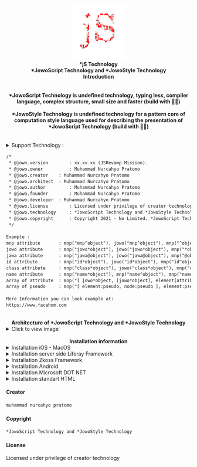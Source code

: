 <div align="center">
<a href="https://www.facehom.com/" target="_self">
<img src="https://github.com/JowoScript/JowoScript_Technology/blob/core/icon.png" 
     title="*JowoScript Technology and *JowoStyle Technology"
     alt="*JowoScript Technology and *JowoStyle Technology"     
     height="150px" width="150px"></img>
</a>
</div>
<div align="center">
<strong>
	*jS Technology
</strong>
<br>
<strong>
	*JowoScript Technology and *JowoStyle Technology
</strong>
<br>
<strong>
	Introduction
</strong>
</div>
<br><br>
<div align="center">
<strong>
	*JowoScript Technology is undefined technology, typing less, compiler language, complex structure, small size and faster (build with 💓🦄)
</strong>
</div>
<br>
<div align="center">	
<strong>
	*JowoStyle Technology is undefined technology for a pattern core of computation style language used for describing the presentation of *JowoScript Technology (build with 💓🦄)
</strong>
</div>
<br><br>

<details>
<summary>Support Technology :</summary>	
<ul><li>Licensed under privilege of creator technology (How to get a license token can contact email cohayfun@gmail for the exact price with the rules that I have set.)</li><li>*JowoScript Technology build with bytecode concept with methode Just In Time (JIT) and writing in notepad.</li><li>*JowoStyle Technology build with core of computation style concept with methode Just In Time (JIT) and writing in notepad.</li><li>Auto compiler and Dive Deeper JowoStyle Runtimes of compiler inside file extension *.jss and *.js3 with type of application/jowostyle or text/jowostyle</li><li>Auto compiler and Dive Deeper JowoScript Runtimes of compiler inside file extension *.jowo and *.jawa with type of application/jowoscript or text/jowoscript</li><li>JowoScript Technology and JowoStyle Technology undefined technology the mean is cannot be detected by third-party technology or the like because the source code of JowoScript Technology is end-to-end encryption, meaning that it is not easily read by bad hackers or cybercriminals.</li><li>Very easy to install on multiplatform servers to deploy because it is a native technology with javascript technology standard</li><li>Support TypeScript above version 1.0.0 auto compiler file *.ts</li><li>Responsive mode user interface (Meaning i.e. when your design is in tablet mode, mobile or phone mode, television mode, LCD(Liquid Crystal Display) mode and laptop mode)</li><li>Native platform (For example, a cross-platform application may run on Microsoft Mobile, Microsoft Windows, Android, z/OS, Linux OS, Unix OS, iOS and macOS)</li><li>Smart automatic detection error in javascript engine</li><li>Smart automatic detection error in jowoscript engine</li><li>Handling array of objects and decided multiple of attributes and pseudo</li></ul>
</details>

```html
/*
 * @jowo.version        : xx.xx.xx (JSRevamp Mission).
 * @jowo.owner        	: Muhammad Nurcahyo Pratomo
 * @jowo.creator	: Muhammad Nurcahyo Pratomo
 * @jowo.architect	: Muhammad Nurcahyo Pratomo
 * @jowo.author         : Muhammad Nurcahyo Pratomo
 * @jowo.founder        : Muhammad Nurcahyo Pratomo 
 * @jowo.developer	: Muhammad Nurcahyo Pratomo 
 * @jowo.license        : Licensed under privilege of creator technology (How to get token license contact email cohayfun@gmail).
 * @jowo.technology     : *JowoScript Technology and *JowoStyle Technology
 * @jowo.copyright      : Copyright 2021 - No Limited. *JowoScript Technology and *JowoStyle Technology. All rights reserved.
 */

Example :
mnp attribute		: mnp("mnp^object"), jowo("mnp^object"), mnp("^object"), jowo("^object");
jowo attribute		: mnp("jowo*object"), jowo("jowo*object"), mnp("*object"), jowo("*object");
jawa attribute		: mnp("jawa@object"), jowo("jawa@object"), mnp("@object"), jowo("@object");
id attribute		: mnp("id*object"), jowo("id*object"), mnp("id^object"), jowo("id^object"), mnp("id@object"), jowo("id@object"), mnp("#object"), jowo("#object");
class attribute		: mnp("class*object"), jowo("class*object"), mnp("class^object"), jowo("class^object"), mnp("class@object"), jowo("class@object"), mnp(".object"), jowo(".object");
name attribute		: mnp("name*object"), mnp("name^object"), mnp("name@object");
array of attribute 	: mnp("[ jowo*object, [jowo*object], element[attribute], node[node] ]")	mnp("element[attribute="value"], [attribute="value"], [attribute="value"] [attribute]");
array of pseudo		: mnp("[ element:pseudo, node:pseudo ], element:pseudo node:pseudo object:pseudo ");

More Information you can look example at:
https://www.facehom.com
```
<br>
<div align="center"><strong>Architecture of *JowoScript Technology and *JowoStyle Technology</strong></div>
<details>
<summary>Click to view image</summary>	
<img src="https://github.com/JowoScript/JowoScript_Technology/blob/core/architecture of jowoscript technology-version 0.2.1.png" title="Architecture of *JowoScript Technology and *JowoStyle Technology">
</details>
<br>
<div align="center"><strong>Installation information</strong></div>
<details>
<summary>Installation iOS - MacOS</summary>

```java
//Let's call class WKWebViewConfiguration(), WKWebView(frame, config), URL(url root) and URLRequest(base string url)
import UIKit
import WebKit
class ViewController: UIViewController, WKUIDelegate {
    var webView: WKWebView!
    override func loadView() {
        let webConfiguration = WKWebViewConfiguration()
        webView = WKWebView(frame: .zero, configuration: webConfiguration)
        webView.uiDelegate = self
        view = webView
    }
    override func viewDidLoad() {
        super.viewDidLoad()        
        let myURL = URL(string:"jowo-script.js")
        let myRequest = URLRequest(url: myURL!)
        webView.load(myRequest) //Load from url base webview class
	webView.loadHTMLString("<script>jowo.technology</script>", baseURL: myURL)
	//Result : JowoScript Technology
    }
}
```
iOS - MacOS, More information you can look at [here](https://developer.apple.com/documentation/webkit/wkwebview)
</details>
<details>
<summary>Installation server side Liferay Framework</summary>
	
```java
//Call this class JSTopHeadDynamicInclude extends BaseDynamicInclude (include, register)
@Component(immediate = true, service = DynamicInclude.class)
public class JSTopHeadDynamicInclude extends BaseDynamicInclude {
	@Override
	public void include(HttpServletRequest request, HttpServletResponse response, String key)
		throws IOException {
		PrintWriter printWriter = response.getWriter();
		String content = "<script href=\"http://localhost:8080/../../js/jowo-script.js\" type = \"text/javascript\" />";
		String jowoScript = "jowo.technology" type = \"text/javascript\" />";
		printWriter.println(jowoScript);
		//In console IDE like eclipse, rational application developer, jetbrains, netbeans, browser environment, etc. 
		//Result : JowoScript Technology
	}
	@Override
	public void register(DynamicIncludeRegistry dynamicIncludeRegistry) {
		dynamicIncludeRegistry.register("/html/common/themes/top_js.jspf#resources");		
	}  
}
```
Liferay Framework, More information you can look at [here](https://help.liferay.com/hc/en-us/articles/360018165751-Top-JS-Dynamic-Include-)
</details>
<details>
<summary>Installation Zkoss Framework</summary>
	
```javascript
<zk>
<script type="text/javascript" src="jowo-script.js"></script>
<window title="sample jowo script" border="none" width="100%" closable="true">	
	<script type="text/javascript">
		jowo.technology
	</script>
	//Result : JowoScript Technology
</window>
</zk>
```
</details>
<details>
<summary>Installation Android</summary>
	
```java
webview.loadDataWithBaseURL("file:///android_asset/javascript/jowo-script.js", page, "text/javascript", null, null);
```
Android, More information you can look at [here](https://developer.android.com/guide/webapps/webview#kotlin)
</details>
<details>
<summary>Installation Microsoft DOT NET</summary>

```cs
/* Let's call this function in server side */
/* 
@Function method call in server side
public string GetWebResourceUrl (Type type, string resourceName);
*/

using System;
using System.Web;
using System.Web.UI;
using System.Security.Permissions;
[assembly: WebResource("Samples.AspNet.CS.Controls.jowo-script.js", "application/x-javascript")]
namespace Samples.AspNet.CS.Controls
{
    [AspNetHostingPermission(SecurityAction.Demand, Level = AspNetHostingPermissionLevel.Minimal)]
    public class ClientScriptResourceLabel
    {
		Console.WriteLine(jowo.technology);
		//Result : JowoScript Technology
    }
}
```
Microsoft DOT NET, More information you can look at [here](https://docs.microsoft.com/en-us/dotnet/api/system.web.ui.clientscriptmanager.getwebresourceurl?redirectedfrom=MSDN&view=netframework-4.8#System_Web_UI_ClientScriptManager_GetWebResourceUrl_System_Type_System_String_)
</details>
<details>
<summary>Installation standart HTML</summary>

<b>Make sure your code JavaScript tag install.</b>
	
```html
<html>
<head>
<script type="text/javascript" src="jowo-script.js"></script>
</head>
<body>
	<script type="text/jowoscript">
		<string> strong = 'JowoScript walking alone';
		<int> count = 1 / 9999;
		jowo.information( strong );
		jowo.information('Result :'+count);
		//Result JowoScript walking alone
		//Result 0.00010001000100010001
	</script>
	<jowo-script>
		jowo.information( jowo.technology );
		//Result JowoScript Technology
	</jowo-script>
</body>
</html>
```
</details>

#### Creator
```html
muhammad nurcahyo pratomo
```
#### Copyright
```html
*JowoScript Technology and *JowoStyle Technology
```
#### License
Licensed under privilege of creator technology
